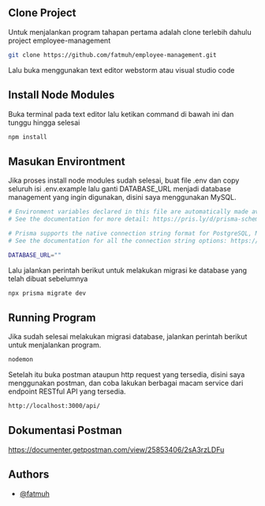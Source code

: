 
## Clone Project

Untuk menjalankan program tahapan pertama adalah clone terlebih dahulu project employee-management

```bash
git clone https://github.com/fatmuh/employee-management.git
```

Lalu buka menggunakan text editor webstorm atau visual studio code

## Install Node Modules

Buka terminal pada text editor lalu ketikan command di bawah ini dan tunggu hingga selesai

```bash
npm install
```

## Masukan Environtment

Jika proses install node modules sudah selesai, buat file .env dan copy seluruh isi .env.example lalu ganti DATABASE_URL menjadi database management yang ingin digunakan, disini saya menggunakan MySQL.

```bash
# Environment variables declared in this file are automatically made available to Prisma.
# See the documentation for more detail: https://pris.ly/d/prisma-schema#accessing-environment-variables-from-the-schema

# Prisma supports the native connection string format for PostgreSQL, MySQL, SQLite, SQL Server, MongoDB and CockroachDB.
# See the documentation for all the connection string options: https://pris.ly/d/connection-strings

DATABASE_URL=""
```

Lalu jalankan perintah berikut untuk melakukan migrasi ke database yang telah dibuat sebelumnya

```bash
npx prisma migrate dev
```

## Running Program

Jika sudah selesai melakukan migrasi database, jalankan perintah berikut untuk menjalankan program.

```bash
nodemon
```

Setelah itu buka postman ataupun http request yang tersedia, disini saya menggunakan postman, dan coba lakukan berbagai macam service dari endpoint RESTful API yang tersedia.

```bash
http://localhost:3000/api/
```


## Dokumentasi Postman

https://documenter.getpostman.com/view/25853406/2sA3rzLDFu


## Authors

- [@fatmuh](https://www.github.com/fatmuh)
